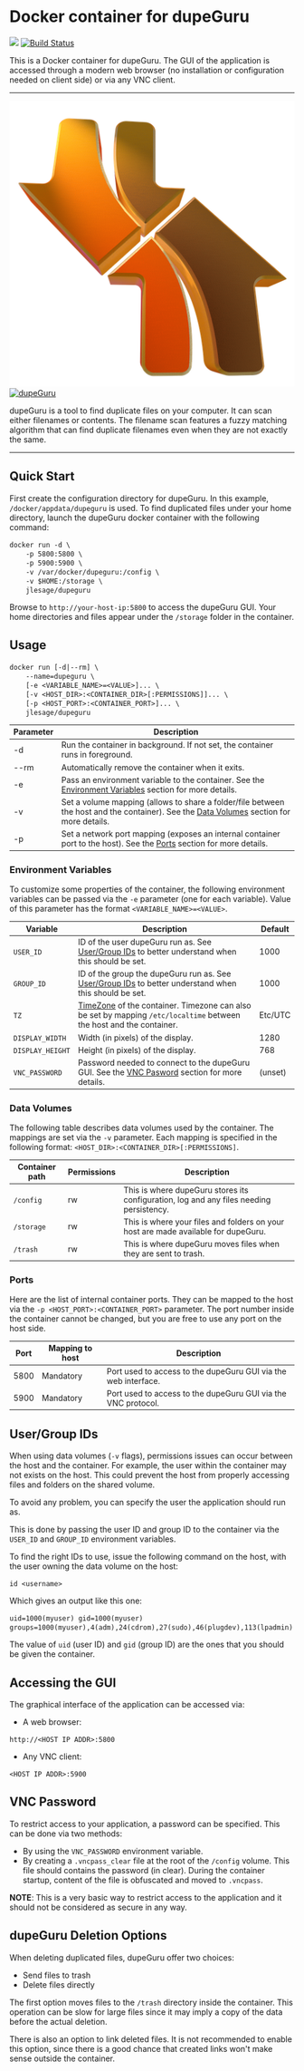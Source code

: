 # Docker container for dupeGuru
[![](https://images.microbadger.com/badges/image/jlesage/dupeguru.svg)](http://microbadger.com/#/images/jlesage/dupeguru "Get your own image badge on microbadger.com")
[![Build Status](https://travis-ci.org/jlesage/docker-dupeguru.svg?branch=master)](https://travis-ci.org/jlesage/docker-dupeguru)

This is a Docker container for dupeGuru.  The GUI of the application is
accessed through a modern web browser (no installation or configuration needed
on client side) or via any VNC client.

---

[![dupeGuru logo](https://raw.githubusercontent.com/jlesage/docker-templates/master/jlesage/images/dupeguru-icon.png)](https://www.hardcoded.net/dupeguru/)
[![dupeGuru](https://dummyimage.com/400x110/ffffff/575757&text=dupeGuru)](https://www.hardcoded.net/dupeguru/)

dupeGuru is a tool to find duplicate files on your computer. It can scan either
filenames or contents. The filename scan features a fuzzy matching algorithm
that can find duplicate filenames even when they are not exactly the same.

---

## Quick Start
First create the configuration directory for dupeGuru.  In this example,
`/docker/appdata/dupeguru` is used.  To find duplicated files under your home
directory, launch the dupeGuru docker container with the following command:
```
docker run -d \
    -p 5800:5800 \
    -p 5900:5900 \
    -v /var/docker/dupeguru:/config \
    -v $HOME:/storage \
    jlesage/dupeguru
```

Browse to `http://your-host-ip:5800` to access the dupeGuru GUI.  Your home
directories and files appear under the `/storage` folder in the container.

## Usage
```
docker run [-d|--rm] \
    --name=dupeguru \
    [-e <VARIABLE_NAME>=<VALUE>]... \
    [-v <HOST_DIR>:<CONTAINER_DIR>[:PERMISSIONS]]... \
    [-p <HOST_PORT>:<CONTAINER_PORT>]... \
    jlesage/dupeguru
```
| Parameter | Description |
|-----------|-------------|
| -d        | Run the container in background.  If not set, the container runs in foreground. |
| --rm      | Automatically remove the container when it exits. |
| -e        | Pass an environment variable to the container.  See the [Environment Variables](#environment-variables) section for more details. |
| -v        | Set a volume mapping (allows to share a folder/file between the host and the container).  See the [Data Volumes](#data-volumes) section for more details. |
| -p        | Set a network port mapping (exposes an internal container port to the host).  See the [Ports](#ports) section for more details. |

### Environment Variables

To customize some properties of the container, the following environment
variables can be passed via the `-e` parameter (one for each variable).  Value
of this parameter has the format `<VARIABLE_NAME>=<VALUE>`.

| Variable       | Description                                  | Default |
|----------------|----------------------------------------------|---------|
|`USER_ID`       | ID of the user dupeGuru run as.  See [User/Group IDs](#usergroup-ids) to better understand when this should be set. | 1000    |
|`GROUP_ID`      | ID of the group the dupeGuru run as.  See [User/Group IDs](#usergroup-ids) to better understand when this should be set. | 1000    |
|`TZ`            | [TimeZone] of the container.  Timezone can also be set by mapping `/etc/localtime` between the host and the container. | Etc/UTC |
|`DISPLAY_WIDTH` | Width (in pixels) of the display.             | 1280    |
|`DISPLAY_HEIGHT`| Height (in pixels) of the display.            | 768     |
|`VNC_PASSWORD`  | Password needed to connect to the dupeGuru GUI.  See the [VNC Pasword](#vnc-password) section for more details. | (unset) |

[TimeZone]: http://en.wikipedia.org/wiki/List_of_tz_database_time_zones

### Data Volumes

The following table describes data volumes used by the container.  The mappings
are set via the `-v` parameter.  Each mapping is specified in the following
format: `<HOST_DIR>:<CONTAINER_DIR>[:PERMISSIONS]`.

| Container path  | Permissions | Description |
|-----------------|-------------|-------------|
|`/config`        | rw          | This is where dupeGuru stores its configuration, log and any files needing persistency. |
|`/storage`       | rw          | This is where your files and folders on your host are made available for dupeGuru. |
|`/trash`         | rw          | This is where dupeGuru moves files when they are sent to trash. |

### Ports

Here are the list of internal container ports.  They can be mapped to the host
via the `-p <HOST_PORT>:<CONTAINER_PORT>` parameter.  The port number inside the
container cannot be changed, but you are free to use any port on the host side.

| Port | Mapping to host | Description |
|------|-----------------|-------------|
| 5800 | Mandatory  | Port used to access to the dupeGuru GUI via the web interface. |
| 5900 | Mandatory  | Port used to access to the dupeGuru GUI via the VNC protocol.  |

## User/Group IDs

When using data volumes (`-v` flags), permissions issues can occur between the
host and the container.  For example, the user within the container may not
exists on the host.  This could prevent the host from properly accessing files
and folders on the shared volume.

To avoid any problem, you can specify the user the application should run as.

This is done by passing the user ID and group ID to the container via the
`USER_ID` and `GROUP_ID` environment variables.

To find the right IDs to use, issue the following command on the host, with the
user owning the data volume on the host:

    id <username>

Which gives an output like this one:
```
uid=1000(myuser) gid=1000(myuser) groups=1000(myuser),4(adm),24(cdrom),27(sudo),46(plugdev),113(lpadmin)
```

The value of `uid` (user ID) and `gid` (group ID) are the ones that you should
be given the container.

## Accessing the GUI

The graphical interface of the application can be accessed via:
  * A web browser:
```
http://<HOST IP ADDR>:5800
```

  * Any VNC client:
```
<HOST IP ADDR>:5900
```

## VNC Password
To restrict access to your application, a password can be specified.  This can
be done via two methods:
  * By using the `VNC_PASSWORD` environment variable.
  * By creating a `.vncpass_clear` file at the root of the `/config` volume.
  This file should contains the password (in clear).  During the container
  startup, content of the file is obfuscated and moved to `.vncpass`.

**NOTE**: This is a very basic way to restrict access to the application and it
should not be considered as secure in any way.

## dupeGuru Deletion Options
When deleting duplicated files, dupeGuru offer two choices:
  * Send files to trash
  * Delete files directly

The first option moves files to the `/trash` directory inside the container.
This operation can be slow for large files since it may imply a copy of the
data before the actual deletion.

There is also an option to link deleted files.  It is not recommended to enable
this option, since there is a good chance that created links won't make sense
outside the container.

